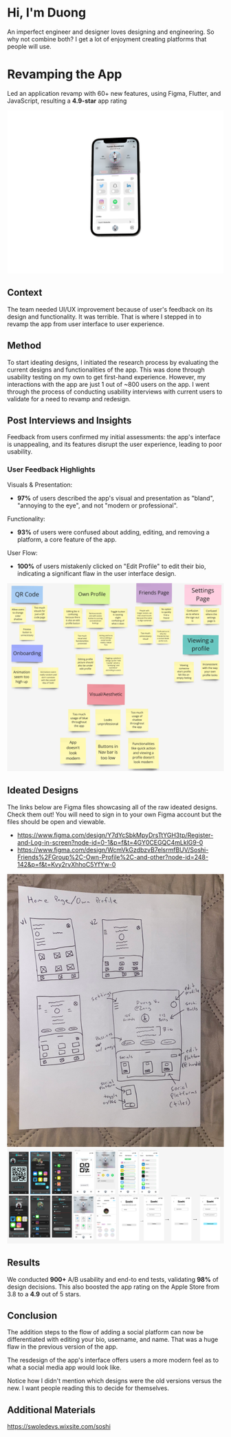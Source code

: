 # Hi, I'm Duong
An imperfect engineer and designer loves designing and engineering. So why not combine both? I get a lot of enjoyment creating platforms that people will use.

# Revamping the App 
Led an application revamp with 60+ new features, using Figma, Flutter, and JavaScript, resulting a **4.9-star** app rating

![my images](https://github.com/dvu28/soshi/blob/5a62f7679cb0ed50bdd2646171740e592bcd7f9f/mockrocket-capture%20(2).png)

## Context 
The team needed UI/UX improvement because of user's feedback on its design and functionality. It was terrible. That is where I stepped in to revamp the app from user interface to user experience. 

## Method 
To start ideating designs, I initiated the research process by evaluating the current designs and functionalities of the app. This was done through usability testing on my own to get first-hand experience. However, my interactions with the app are just 1 out of ~800 users on the app. I went through the process of conducting usability interviews with current users to validate for a need to revamp and redesign. 

## Post Interviews and Insights
Feedback from users confirmed my initial assessments: the app's interface is unappealing, and its features disrupt the user experience, leading to poor usability. 

### User Feedback Highlights 

Visuals & Presentation: 

- **97%** of users described the app's visual and presentation as "bland", "annoying to the eye", and not "modern or professional". 

Functionality: 

- **93%** of users were confused about adding, editing, and removing a platform, a core feature of the app. 

User Flow: 

- **100%** of users mistakenly clicked on "Edit Profile" to edit their bio, indicating a significant flaw in the user interface design.
  
![my image](https://github.com/dvu28/soshi/blob/48c11eaea3c73d4820c49abd778711b02b121059/Screenshot%202025-01-03%20021729.png)

## Ideated Designs 
The links below are Figma files showcasing all of the raw ideated designs. Check them out! You will need to sign in to your own Figma account but the files should be open and viewable. 

- https://www.figma.com/design/Y7dYcSbkMpyDrsTtYGH3tp/Register-and-Log-in-screen?node-id=0-1&p=f&t=4GY0CEGQC4mLklG9-0 
- https://www.figma.com/design/WcmVkGzdbzvB7elsrmfBUV/Soshi-Friends%2FGroup%2C-Own-Profile%2C-and-other?node-id=248-142&p=f&t=Kvy2rvXhhoC5YfYw-0

![my image](https://github.com/dvu28/soshi/blob/f3ad77881622e4ca4e33cd8bab5fdf6d1b204db9/IMG_1528%202.png)
![my image](https://github.com/dvu28/soshi/blob/8be239918ac1572786ea213c0aff7d6aaf9388f8/Screenshot%202025-01-03%20104136.png)

## Results
We conducted **900+** A/B usability and end-to end tests, validating **98%** of design decisions. This also boosted the app rating on the Apple Store from 3.8 to a **4.9** out of 5 stars.

## Conclusion
The addition steps to the flow of adding a social platform can now be differentiated with editing your bio, username, and name. That was a huge flaw in the previous version of the app.

The resdesign of the app's interface offers users a more modern feel as to what a social media app would look like. 

Notice how I didn't mention which designs were the old versions versus the new. I want people reading this to decide for themselves. 

## Additional Materials
https://swoledevs.wixsite.com/soshi
